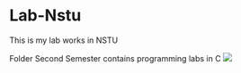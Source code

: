 # Lab-Nstu
This is my lab works in NSTU

Folder Second Semester contains programming labs in C 
[![](https://img.shields.io/badge/C-00599C?style=for-the-badge&logo=c%2B%2B&logoColor=white)](C/)
